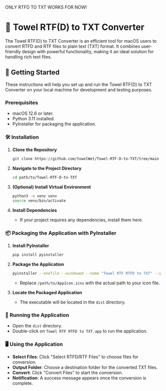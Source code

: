 ONLY RTFD TO TXT WORKS FOR NOW!

# 📜 Towel RTF(D) to TXT Converter

The Towel RTF(D) to TXT Converter is an efficient tool for macOS users to convert RTFD and RTF files to plain text (TXT) format. It combines user-friendly design with powerful functionality, making it an ideal solution for handling rich text files.

## 🚀 Getting Started

These instructions will help you set up and run the Towel RTF(D) to TXT Converter on your local machine for development and testing purposes.

### Prerequisites

- macOS 12.6 or later.
- Python 3.11 installed.
- PyInstaller for packaging the application.

### 🛠 Installation

1. **Clone the Repository**
   ```bash
   git clone https://github.com/towelWet/Towel-RTF-D-to-TXT/tree/main
   ```

2. **Navigate to the Project Directory**
   ```bash
   cd path/to/Towel-RTF-D-to-TXT
   ```

3. **(Optional) Install Virtual Environment**
   ```bash
   python3 -m venv venv
   source venv/bin/activate
   ```

4. **Install Dependencies**
   - If your project requires any dependencies, install them here.

### 📦 Packaging the Application with PyInstaller

1. **Install PyInstaller**
   ```bash
   pip install pyinstaller
   ```

2. **Package the Application**
   ```bash
   pyinstaller --onefile --windowed --name "Towel RTF RTFD to TXT" --icon=/path/to/AppIcon.icns RTFD.py
   ```
   - Replace `/path/to/AppIcon.icns` with the actual path to your icon file.

3. **Locate the Packaged Application**
   - The executable will be located in the `dist` directory.

### 🏃 Running the Application

- Open the `dist` directory.
- Double-click on `Towel RTF RTFD to TXT.app` to run the application.

### 🖥️ Using the Application

- **Select Files**: Click "Select RTFD/RTF Files" to choose files for conversion.
- **Output Folder**: Choose a destination folder for the converted TXT files.
- **Convert**: Click "Convert Files" to start the conversion.
- **Notification**: A success message appears once the conversion is complete.
